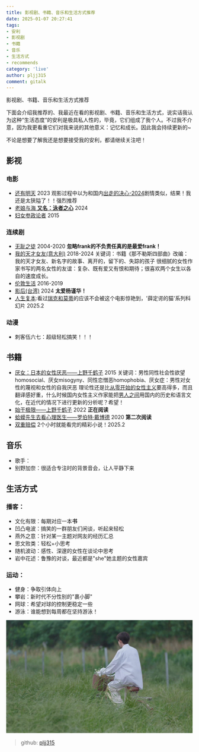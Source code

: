 ```yaml
---
title: 影视剧、书籍、音乐和生活方式推荐
date: 2025-01-07 20:27:41
tags: 
- 安利 
- 影视剧 
- 书籍 
- 音乐 
- 生活方式 
- recommends
category: 'live' 
author: pljj315
comment: gitalk
---
```


影视剧、书籍、音乐和生活方式推荐

下面会介绍我推荐的、我最近在看的影视剧、书籍、音乐和生活方式，说实话我认为这种“生活态度”的安利是极具私人性的，毕竟，它们组成了我个人。不过我不介意，因为我更看重它们对我来说的其他意义：记忆和成长。因此我会持续更新的~ 

不论是想要了解我还是想要接受我的安利，都请继续关注吧！ 




## 影视
### 电影
 - [还有明天](https://movie.douban.com/subject/36445098/) 2023
观影过程中以为和国内[出走的决心-2024](https://movie.douban.com/subject/36587974/)剧情类似，结果！我还是太狭隘了！！强烈推荐
 - [老娘与海 **又名：泳者之心**](https://movie.douban.com/subject/26656728/) 2024
 - [妇女参政论者](https://movie.douban.com/subject/25821498/) 2015

### 连续剧
- [无耻之徒](https://movie.douban.com/subject/1474087/) 2004-2020 **忽略frank的不负责任真的是最爱frank！**
- [我的天才女友(意大利)](https://book.douban.com/subject/27204805/) 2018-2024
关键词：书籍《那不勒斯四部曲》改编：我的天才女友、新名字的故事、离开的，留下的、失踪的孩子
很细腻的女性作家书写的两名女性的友谊：复杂、既有爱又有恨和期待；很喜欢两个女生以各自的速度成长。
- [伦敦生活](https://movie.douban.com/subject/26838164/) 2016-2019
- [影后(台湾)](https://movie.douban.com/subject/36085524/) 2024 **太爱杨谨华！**
- [人生复本]():看过[瑞克和莫蒂]()的应该不会被这个电影惊艳到，'薛定谔的猫'系列科幻片 2025.2

### 动漫
- 刺客伍六七：超级轻松搞笑！！！

## 书籍
- [厌女：日本的女性厌恶——上野千鹤子](https://book.douban.com/subject/25836270/) 2015
关键词：男性同性社会性欲望homosocial、厌女misogyny、同性恋憎恶homophobia、厌女症：男性对女性的蔑视和女性的自我厌恶
理论性还是比[从零开始的女性主义](https://book.douban.com/subject/35523099/?icn=index-latestbook-subject)要高得多，而且翻译感好重，什么时候国内女性主义作家能把[男人之间](https://book.douban.com/subject/6722209/)用国内的历史和语言文化，在近代的情况下进行更新的分析呢？希望！
- [始于极限——上野千鹤子](https://book.douban.com/subject/35966120/?icn=index-topchart-subject) 2022 **正在阅读**
- [蛤蟆先生去看心理医生——罗伯特·戴博德](https://book.douban.com/subject/35143790/) 2020 **第二次阅读**
- [双重赔偿]() 2个小时就能看完的精彩小说！2025.2
## 音乐
- 歌手：
 - 别野加奈：很适合专注时的背景音会，让人平静下来

## 生活方式
### 播客：
- 文化有限：每期对应一本**书**
- 凹凸电波：搞笑的一群朋友们闲谈，听起来轻松
- 燕外之意：针对某一主题对网友的经历汇总
- 思文败类：轻松+小思考
- 随机波动：感性、深邃的女性在谈论中思考
- 岩中花述：鲁豫的对谈，最近都是"she"她主题的女性嘉宾
### 运动：
- 健身：争取引体向上
- 攀岩：新时代不分性别的"裹小脚"
- 网球：希望对球的控制更稳定一些
- 游泳：谁能想到每周都在坚持游泳！

![王源图片](../imgs/roy.jpg "roy")

> github: [pljj315](https://pljj315.github.io)


